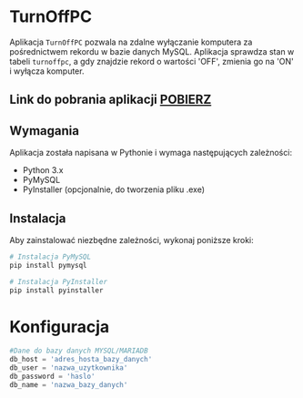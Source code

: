 # TurnOffPC

Aplikacja `TurnOffPC` pozwala na zdalne wyłączanie komputera za pośrednictwem rekordu w bazie danych MySQL. Aplikacja sprawdza stan w tabeli `turnoffpc`, a gdy znajdzie rekord o wartości 'OFF', zmienia go na 'ON' i wyłącza komputer.

## Link do pobrania aplikacji [POBIERZ](https://storage.overhost.pl/TURNOFFPC.zip)

## Wymagania

Aplikacja została napisana w Pythonie i wymaga następujących zależności:

- Python 3.x
- PyMySQL
- PyInstaller (opcjonalnie, do tworzenia pliku .exe)

## Instalacja

Aby zainstalować niezbędne zależności, wykonaj poniższe kroki:

```bash
# Instalacja PyMySQL
pip install pymysql

# Instalacja PyInstaller
pip install pyinstaller
```

# Konfiguracja

```python
#Dane do bazy danych MYSQL/MARIADB
db_host = 'adres_hosta_bazy_danych'
db_user = 'nazwa_uzytkownika'
db_password = 'haslo'
db_name = 'nazwa_bazy_danych'
```
